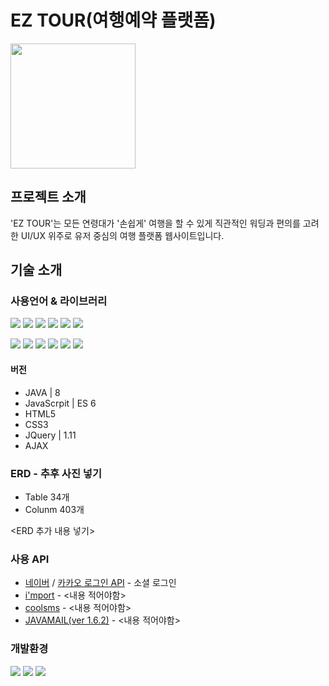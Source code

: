 # EZ TOUR(여행예약 플랫폼)
<img src = "https://user-images.githubusercontent.com/92190168/188597209-29fab3de-c43b-4de1-9432-3a18fb2689a5.jpeg" width="200" height="200">

## 프로젝트 소개
'EZ TOUR'는 모든 연령대가 '손쉽게' 여행을 할 수 있게 직관적인 워딩과 편의를 고려한 UI/UX 위주로
유저 중심의 여행 플랫폼 웹사이트입니다.

## 기술 소개
### 사용언어 & 라이브러리
<img src="https://img.shields.io/badge/java-007396?style=for-the-badge&logo=java&logoColor=white"> <img src="https://img.shields.io/badge/javascript-F7DF1E?style=for-the-badge&logo=javascript&logoColor=black"> <img src="https://img.shields.io/badge/html5-E34F26?style=for-the-badge&logo=html5&logoColor=white"> <img src="https://img.shields.io/badge/css-1572B6?style=for-the-badge&logo=css3&logoColor=white"> <img src="https://img.shields.io/badge/ajax-0B2C4A?style=for-the-badge&logo=ajax&logoColor=white"> <img src="https://img.shields.io/badge/jquery-0769AD?style=for-the-badge&logo=jquery&logoColor=black">

<img src="https://img.shields.io/badge/java | 8-007396?style=for-the-badge&logo=java&logoColor=white"> <img src="https://img.shields.io/badge/javascript | ES6-F7DF1E?style=for-the-badge&logo=javascript&logoColor=black"> <img src="https://img.shields.io/badge/html5-E34F26?style=for-the-badge&logo=html5&logoColor=white"> <img src="https://img.shields.io/badge/css3-1572B6?style=for-the-badge&logo=css3&logoColor=white"> <img src="https://img.shields.io/badge/ajax-0B2C4A?style=for-the-badge&logo=ajax&logoColor=white"> <img src="https://img.shields.io/badge/jquery | 1.11-0769AD?style=for-the-badge&logo=jquery&logoColor=black">

#### 버전
* JAVA | 8
* JavaScrpit | ES 6
* HTML5
* CSS3
* JQuery | 1.11
* AJAX
### ERD - 추후 사진 넣기 
* Table 34개
* Colunm 403개

<ERD 추가 내용 넣기>
### 사용 API
* [네이버](https://developers.naver.com/docs/login/api/api.md) / [카카오 로그인 API](https://developers.kakao.com/docs/latest/ko/kakaologin/rest-api) - 소셜 로그인 
* [i'mport](https://api.iamport.kr/) - <내용 적어야함>
* [coolsms](https://docs.coolsms.co.kr/api-reference/cash/getreceipt) - <내용 적어야함>
* [JAVAMAIL(ver 1.6.2)](https://www.javadoc.io/doc/javax.mail/javax.mail-api/latest/javax/mail/package-summary.html) - <내용 적어야함>
### 개발환경
<img src="https://img.shields.io/badge/Amazon EC2-FF9900?style=for-the-badge&logo=Amazon EC2&logoColor=white"> <img src="https://img.shields.io/badge/Amazon RDS-527FFF?style=for-the-badge&logo=Amazon RDS&logoColor=white"> <img src="https://img.shields.io/badge/Amazon AWS-232F3E?style=for-the-badge&logo=Amazon AWS&logoColor=white">







